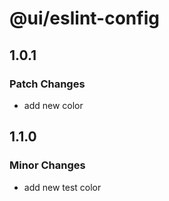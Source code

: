# @ui/eslint-config

## 1.0.1

### Patch Changes

- add new color

## 1.1.0

### Minor Changes

- add new test color
